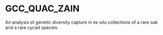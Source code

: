 # GCC_QUAC_ZAIN
An analysis of genetic diversity capture in ex situ collections of a rare oak and a rare cycad species. 
